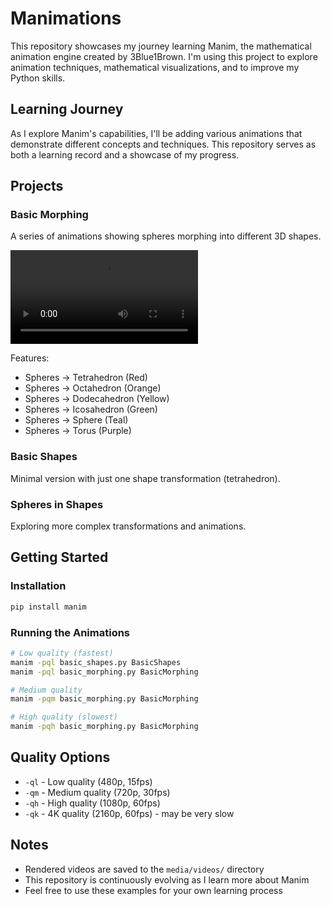 # Manimations

This repository showcases my journey learning Manim, the mathematical animation engine created by 3Blue1Brown. I'm using this project to explore animation techniques, mathematical visualizations, and to improve my Python skills.

## Learning Journey

As I explore Manim's capabilities, I'll be adding various animations that demonstrate different concepts and techniques. This repository serves as both a learning record and a showcase of my progress.

## Projects

### Basic Morphing
A series of animations showing spheres morphing into different 3D shapes.

![BasicMorphing](./media/videos/basic_morphing/480p15/BasicMorphing.mp4)

Features:
- Spheres → Tetrahedron (Red)
- Spheres → Octahedron (Orange)
- Spheres → Dodecahedron (Yellow)
- Spheres → Icosahedron (Green)
- Spheres → Sphere (Teal)
- Spheres → Torus (Purple)

### Basic Shapes
Minimal version with just one shape transformation (tetrahedron).

### Spheres in Shapes
Exploring more complex transformations and animations.

## Getting Started

### Installation

```bash
pip install manim
```

### Running the Animations

```bash
# Low quality (fastest)
manim -pql basic_shapes.py BasicShapes
manim -pql basic_morphing.py BasicMorphing

# Medium quality
manim -pqm basic_morphing.py BasicMorphing

# High quality (slowest)
manim -pqh basic_morphing.py BasicMorphing
```

## Quality Options

- `-ql` - Low quality (480p, 15fps)
- `-qm` - Medium quality (720p, 30fps)
- `-qh` - High quality (1080p, 60fps)
- `-qk` - 4K quality (2160p, 60fps) - may be very slow

## Notes

- Rendered videos are saved to the `media/videos/` directory
- This repository is continuously evolving as I learn more about Manim
- Feel free to use these examples for your own learning process 